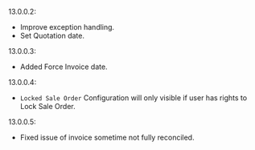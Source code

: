 13.0.0.2:

- Improve exception handling.
- Set Quotation date.

13.0.0.3:

- Added Force Invoice date.

13.0.0.4:

- `Locked Sale Order` Configuration will only visible if user has rights to Lock Sale Order.

13.0.0.5:

- Fixed issue of invoice sometime not fully reconciled.